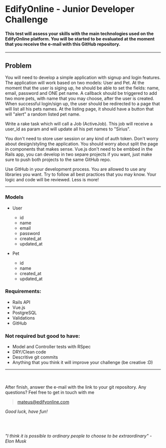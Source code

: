 # EdifyOnline - Junior Developer Challenge
#### This test will assess your skills with the main technologies used on the EdifyOnline platform. You will be started to be evaluated at the moment that you receive the e-mail with this GitHub repository.
---  

## Problem
You will need to develop a simple application with signup and login features. The application will work based on two models: User and Pet. At the moment that the user is siging up, he should be able to set the fields: name, email, password and ONE pet name. A callback should be triggered to add two more pets, with name that you may choose, after the user is created. When successful login/sign up, the user should be redirected to a page that will list all his pets names. At the listing page, it should have a button that will "alert" a random listed pet name.

Write a rake task which will call a Job (ActiveJob). This job will receive a user_id as param and will update all his pet names to "Sirius".

You don't need to store user session or any kind of auth token. Don't worry about design/styling the application. You should worry about split the page in components that makes sense.
Vue.js don't need to be embbed in the Rails app, you can develop in two separe projects if you want, just make sure to push both projects to the same GitHub repo.

Use GitHub in your development process. You are allowed to use any libraries you want. Try to follow all best practices that you may know. Your logic and code will be reviewed. Less is more!  

---
### Models
- User
    - id
    - name
    - email
    - password
    - created_at
    - updated_at

- Pet
    - id
    - name
    - created_at
    - updated_at

### Requirements:
- Rails API
- Vue.js
- PostgreSQL
- Validations
- GitHub

### Not required but good to have:
- Model and Controller tests with RSpec
- DRY/Clean code
- Descritive git commits
- Anything that you think it will improve your challenge (be creative :D)

---
<br></br>
After finish, answer the e-mail with the link to your git repository. Any questions? Feel free to get in touch with me
> mateus@edifyonline.com


_Good luck, have fun!_

<br></br>

*"I think it is possible to ordinary people to choose to be extraordinary" - Elon Musk*